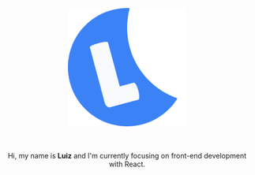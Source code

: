 <div align="center">
  <a href="https://luizf.dev" target="_blank">
    <img src="icon.png" width="240" />
  </a>
</div>

<br />
<br />

<p align="center">
  Hi, my name is <strong>Luiz</strong> and I'm currently focusing on front-end
  development with React.
</p>
